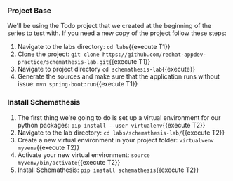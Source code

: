### Project Base
We'll be using the Todo project that we created at the beginning of the series to test with. If you need a new copy
of the project follow these steps:
1. Navigate to the labs directory: `cd labs`{{execute T1}}
1. Clone the project: `git clone https://github.com/redhat-appdev-practice/schemathesis-lab.git`{{execute T1}}
2. Navigate to project directory `cd schemathesis-lab`{{execute}}
3. Generate the sources and make sure that the application runs without issue: `mvn spring-boot:run`{{execute T1}}

### Install Schemathesis
1. The first thing we're going to do is set up a virtual environment for our python packages:
`pip install --user virtualenv`{{execute T2}}
2. Navigate to the lab directory: `cd labs/schemathesis-lab/`{{execute T2}}
2. Create a new virtual environment in your project folder: `virtualvenv myvenv`{{execute T2}}
3. Activate your new virtual environment: `source myvenv/bin/activate`{{execute T2}}
4. Install Schemathesis: `pip install schemathesis`{{execute T2}}
